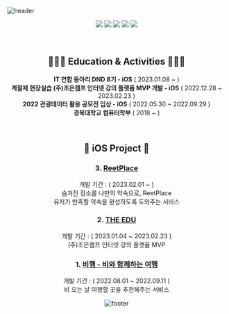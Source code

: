 ![header](https://capsule-render.vercel.app/api?type=waving&color=0:E1F1FF,100:87C5FF\&height=150&section=header&text=TaeHyun%20Kim&fontSize=30&fontAlignY=23&desc=Junior%20iOS%20Developer%20&descAlignY=42&descSize=15)

<div align="center">

<!-- ## **🛠️ Skills 🛠️** -->
<img src="https://img.shields.io/badge/swift-F05138?style=for-the-badge&logo=swift&logoColor=white">
<img src="https://img.shields.io/badge/uikit-2396F3?style=for-the-badge&logo=uikit&logoColor=white">
<img src="https://img.shields.io/badge/ios-000000?style=for-the-badge&logo=ios&logoColor=white">
<img src="https://img.shields.io/badge/xcode-147EFB?style=for-the-badge&logo=xcode&logoColor=white">
<img src="https://img.shields.io/badge/python-3776AB?style=for-the-badge&logo=python&logoColor=white">
<br>
<!-- <img src="https://img.shields.io/badge/github-181717?style=for-the-badge&logo=github&logoColor=white">
<img src="https://img.shields.io/badge/figma-F24E1E?style=for-the-badge&logo=figma&logoColor=white">
<img src="https://img.shields.io/badge/slack-4A154B?style=for-the-badge&logo=slack&logoColor=white">
<img src="https://img.shields.io/badge/notion-000000?style=for-the-badge&logo=notion&logoColor=white">   -->

<br>
<br>

## **🧑🏻‍💻 Education & Activities 🧑🏻‍💻**
**IT 연합 동아리 DND 8기 - iOS** ( 2023.01.08 ~ )  
**계절제 현장실습 (주)조은캠프 인터넷 강의 플랫폼 MVP 개발 - iOS** ( 2022.12.28 ~ 2023.02.23 )  
**2022 관광데이터 활용 공모전 입상 - iOS** ( 2022.05.30 ~ 2022.09.29 )  
**경북대학교 컴퓨터학부** ( 2018 ~ )

<br>

## **📱 iOS Project 📱**


### **3. [ReetPlace](https://github.com/dnd-side-project/dnd-8th-2-frontend)**
개발 기간 : ( 2023.02.01 ~ )  
숨겨진 장소를 나만의 약속으로, ReetPlace  
유저가 만족할 약속을 완성하도록 도와주는 서비스  
  
### **2. [THE EDU](https://apps.apple.com/app/id1671467942)**
개발 기간 : ( 2023.01.04 ~ 2023.02.23 )  
(주)조은캠프 인터넷 강의 플랫폼 MVP
  

### **1. [비행 - 비와 함께하는 여행](https://github.com/kth1210/BeHang_iOS)**
개발 기간 : ( 2022.08.01 ~ 2022.09.11 )  
비 오는 날 여행할 곳을 추천해주는 서비스
  
![footer](https://capsule-render.vercel.app/api?type=waving&color=0:87C5FF,100:E1F1FF&height=150&section=footer)

</div>


<!--
**kth1210/kth1210** is a ✨ _special_ ✨ repository because its `README.md` (this file) appears on your GitHub profile.

Here are some ideas to get you started:

- 🔭 I’m currently working on ...
- 🌱 I’m currently learning ...
- 👯 I’m looking to collaborate on ...
- 🤔 I’m looking for help with ...
- 💬 Ask me about ...
- 📫 How to reach me: ...
- 😄 Pronouns: ...
- ⚡ Fun fact: ...
-->
